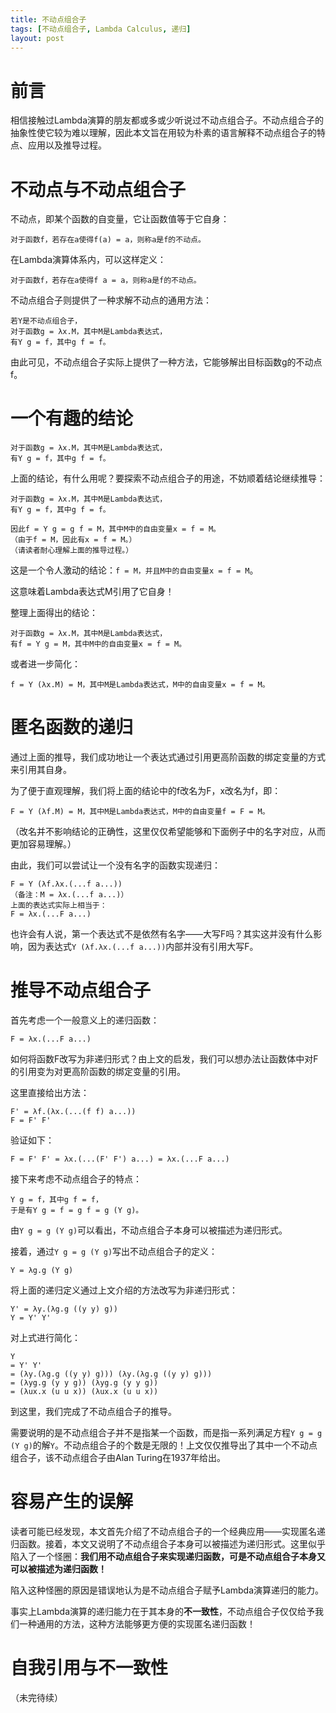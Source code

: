 ```yaml
---
title: 不动点组合子
tags: [不动点组合子, Lambda Calculus, 递归]
layout: post
---
```


# 前言

相信接触过Lambda演算的朋友都或多或少听说过不动点组合子。不动点组合子的抽象性使它较为难以理解，因此本文旨在用较为朴素的语言解释不动点组合子的特点、应用以及推导过程。

# 不动点与不动点组合子

不动点，即某个函数的自变量，它让函数值等于它自身：

```
对于函数f，若存在a使得f(a) = a，则称a是f的不动点。
```

在Lambda演算体系内，可以这样定义：

```
对于函数f，若存在a使得f a = a，则称a是f的不动点。
```

不动点组合子则提供了一种求解不动点的通用方法：

```
若Y是不动点组合子，
对于函数g = λx.M，其中M是Lambda表达式，
有Y g = f，其中g f = f。
```

由此可见，不动点组合子实际上提供了一种方法，它能够解出目标函数g的不动点f。

# 一个有趣的结论

```
对于函数g = λx.M，其中M是Lambda表达式，
有Y g = f，其中g f = f。
```

上面的结论，有什么用呢？要探索不动点组合子的用途，不妨顺着结论继续推导：

```
对于函数g = λx.M，其中M是Lambda表达式，
有Y g = f，其中g f = f。

因此f = Y g = g f = M，其中M中的自由变量x = f = M。
（由于f = M，因此有x = f = M。）
（请读者耐心理解上面的推导过程。）
```

这是一个令人激动的结论：`f = M，并且M中的自由变量x = f = M`。

这意味着Lambda表达式M引用了它自身！

整理上面得出的结论：

```
对于函数g = λx.M，其中M是Lambda表达式，
有f = Y g = M，其中M中的自由变量x = f = M。
```

或者进一步简化：

```
f = Y (λx.M) = M，其中M是Lambda表达式，M中的自由变量x = f = M。
```

# 匿名函数的递归

通过上面的推导，我们成功地让一个表达式通过引用更高阶函数的绑定变量的方式来引用其自身。

为了便于直观理解，我们将上面的结论中的f改名为F，x改名为f，即：

```
F = Y (λf.M) = M，其中M是Lambda表达式，M中的自由变量f = F = M。
```

（改名并不影响结论的正确性，这里仅仅希望能够和下面例子中的名字对应，从而更加容易理解。）

由此，我们可以尝试让一个没有名字的函数实现递归：

```
F = Y (λf.λx.(...f a...))
（备注：M = λx.(...f a...)）
上面的表达式实际上相当于：
F = λx.(...F a...)
```

也许会有人说，第一个表达式不是依然有名字——大写F吗？其实这并没有什么影响，因为表达式`Y (λf.λx.(...f a...))`内部并没有引用大写F。

# 推导不动点组合子

首先考虑一个一般意义上的递归函数：

```
F = λx.(...F a...)
```

如何将函数F改写为非递归形式？由上文的启发，我们可以想办法让函数体中对F的引用变为对更高阶函数的绑定变量的引用。

这里直接给出方法：

```
F' = λf.(λx.(...(f f) a...))
F = F' F'
```

验证如下：

```
F = F' F' = λx.(...(F' F') a...) = λx.(...F a...)
```

接下来考虑不动点组合子的特点：

```
Y g = f，其中g f = f，
于是有Y g = f = g f = g (Y g)。
```

由`Y g = g (Y g)`可以看出，不动点组合子本身可以被描述为递归形式。

接着，通过`Y g = g (Y g)`写出不动点组合子的定义：

```
Y = λg.g (Y g)
```

将上面的递归定义通过上文介绍的方法改写为非递归形式：

```
Y' = λy.(λg.g ((y y) g))
Y = Y' Y'
```

对上式进行简化：

```
Y
= Y' Y'
= (λy.(λg.g ((y y) g))) (λy.(λg.g ((y y) g)))
= (λyg.g (y y g)) (λyg.g (y y g))
= (λux.x (u u x)) (λux.x (u u x))
```

到这里，我们完成了不动点组合子的推导。

需要说明的是不动点组合子并不是指某一个函数，而是指一系列满足方程`Y g = g (Y g)`的解`Y`。不动点组合子的个数是无限的！上文仅仅推导出了其中一个不动点组合子，该不动点组合子由Alan Turing在1937年给出。

# 容易产生的误解

读者可能已经发现，本文首先介绍了不动点组合子的一个经典应用——实现匿名递归函数。接着，本文又说明了不动点组合子本身可以被描述为递归形式。这里似乎陷入了一个怪圈：**我们用不动点组合子来实现递归函数，可是不动点组合子本身又可以被描述为递归函数！**

陷入这种怪圈的原因是错误地认为是不动点组合子赋予Lambda演算递归的能力。

事实上Lambda演算的递归能力在于其本身的**不一致性**，不动点组合子仅仅给予我们一种通用的方法，这种方法能够更方便的实现匿名递归函数！

# 自我引用与不一致性

（未完待续）